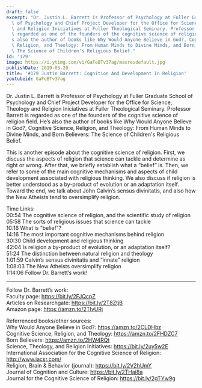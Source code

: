 ```yaml
---
draft: false
excerpt: "Dr. Justin L. Barrett is Professor of Psychology at Fuller Graduate School\
  \ of Psychology and Chief Project Developer for the Office for Science, Theology\
  \ and Religion Iniciatives at Fuller Theological Seminary. Professor Barrett is\
  \ regarded as one of the founders of the cognitive science of religion field. He\u2019\
  s also the author of books like Why Would Anyone Believe in God?, Cognitive Science,\
  \ Religion, and Theology: From Human Minds to Divine Minds, and Born Believers:\
  \ The Science of Children's Religious Belief."
id: '179'
image: https://i.ytimg.com/vi/GaFeBTv37ag/maxresdefault.jpg
publishDate: 2019-05-20
title: '#179 Justin Barrett: Cognition And Development In Religion'
youtubeid: GaFeBTv37ag
---
```

Dr. Justin L. Barrett is Professor of Psychology at Fuller Graduate School of Psychology and Chief Project Developer for the Office for Science, Theology and Religion Iniciatives at Fuller Theological Seminary. Professor Barrett is regarded as one of the founders of the cognitive science of religion field. He’s also the author of books like Why Would Anyone Believe in God?, Cognitive Science, Religion, and Theology: From Human Minds to Divine Minds, and Born Believers: The Science of Children's Religious Belief.

This is another episode about the cognitive science of religion. First, we discuss the aspects of religion that science can tackle and determine as right or wrong. After that, we briefly establish what a “belief” is. Then, we refer to some of the main cognitive mechanisms and aspects of child development associated with religious thinking. We also discuss if religion is better understood as a by-product of evolution or an adaptation itself. Toward the end, we talk about John Calvin’s sensus divinitatis, and also how the New Atheists tend to oversimplify religion.

Time Links:  
00:54  The cognitive science of religion, and the scientific study of religion  
05:58  The sorts of religious issues that science can tackle                               
10:16  What is “belief”?                               
14:16  The most important cognitive mechanisms behind religion                               
30:30  Child development and religious thinking                              
42:04  Is religion a by-product of evolution, or an adaptation itself?                         
51:24  The distinction between natural religion and theology                
1:01:59  Calvin’s sensus divinitatis and “innate” religion            
1:08:03  The New Atheists oversimplify religion                    
1:14:06  Follow Dr. Barrett’s work!

---

Follow Dr. Barrett’s work:  
Faculty page: https://bit.ly/2FJQcpZ  
Articles on Researchgate: https://bit.ly/2T8ZtjB  
Amazon page: https://amzn.to/2TIvURj

Referrenced books/other sources:  
Why Would Anyone Believe in God?: https://amzn.to/2CLDHbz  
Cognitive Science, Religion, and Theology: https://amzn.to/2FHDZC7  
Born Believers: https://amzn.to/2HW4RQt  
Science, Theology, and Religion Initiatives: https://bit.ly/2uy5w2E  
International Association for the Cognitive Science of Religion: http://www.iacsr.com/  
Religion, Brain & Behavior (journal): https://bit.ly/2V2hUmY  
Journal of Cognition and Culture: https://bit.ly/2THai8a  
Journal for the Cognitive Science of Religion: https://bit.ly/2gTYw9g
